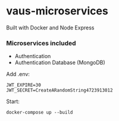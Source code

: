 # vaus-microservices

Built with Docker and Node Express

### Microservices included

- Authentication
- Authentication Database (MongoDB)

Add .env:

```
JWT_EXPIRE=30
JWT_SECRET=CreateARandomString4723913012
```

Start:

```
docker-compose up --build
```
